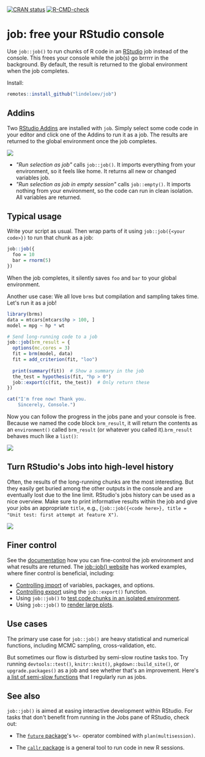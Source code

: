 [![CRAN status](https://www.r-pkg.org/badges/version/job)](https://cran.r-project.org/package=job)
[![R-CMD-check](https://github.com/lindeloev/job/workflows/R-CMD-check/badge.svg)](https://github.com/lindeloev/job/actions)
<!-- [![job CRAN downloads](https://cranlogs.r-pkg.org/badges/job)](https://cran.r-project.org/package=job) -->

# job: free your RStudio console

Use `job::job()` to run chunks of R code in an [RStudio](https://www.rstudio.com/) job instead of the console. This frees your console while the job(s) go brrrrr in the background. By default, the result is returned to the global environment when the job completes.

Install:

```r
remotes::install_github("lindeloev/job")
```

## Addins
Two [RStudio Addins](https://rstudio.github.io/rstudioaddins/) are installed with `job`. Simply select some code code in your editor and click one of the Addins to run it as a job. The results are returned to the global environment once the job completes.

![](https://raw.githubusercontent.com/lindeloev/job/master/man/figures/addins.png)

 * *"Run selection as job"* calls `job::job()`. It imports everything from your environment, so it feels like home. It returns all new or changed variables job.
 * *"Run selection as job in empty session"* calls `job::empty()`. It imports nothing from your environment, so the code can run in clean isolation. All variables are returned.


## Typical usage

Write your script as usual. Then wrap parts of it using `job::job({<your code>})` to run that chunk as a job:

```r
job::job({
  foo = 10
  bar = rnorm(5)
})
```

When the job completes, it silently saves `foo` and `bar` to your global environment.


Another use case: We all love `brms` but compilation and sampling takes time. Let's run it as a job!

```r
library(brms)
data = mtcars[mtcars$hp > 100, ]
model = mpg ~ hp * wt

# Send long-running code to a job
job::job(brm_result = {
  options(mc.cores = 3)
  fit = brm(model, data)
  fit = add_criterion(fit, "loo")
  
  print(summary(fit))  # Show a summary in the job
  the_test = hypothesis(fit, "hp > 0")
  job::export(c(fit, the_test))  # Only return these
})

cat("I'm free now! Thank you.
    Sincerely, Console.")
```

Now you can follow the progress in the jobs pane and your console is free. Because we named the code block `brm_result`, it will return the contents as an `environment()` called `brm_result` (or whatever you called it).`brm_result` behaves much like a `list()`:

![](https://raw.githubusercontent.com/lindeloev/job/master/man/figures/return_environment.png)


## Turn RStudio's Jobs into high-level history

Often, the results of the long-running chunks are the most interesting. But they easily get buried among the other outputs in the console and are eventually lost due to the line limit. RStudio's jobs history can be used as a nice overview. Make sure to print informative results within the job and give your jobs an appropriate `title`, e.g., (`job::job({<code here>}, title = "Unit test: first attempt at feature X")`.

![](https://raw.githubusercontent.com/lindeloev/job/master/man/figures/joblist.png)


## Finer control

See the [documentation](https://lindeloev.github.io/job/reference/job.html) how you can fine-control the job environment and what results are returned. The [job::job() website](https://lindeloev.github.io/job/) has worked examples, where finer control is beneficial, including:

 - [Controlling import](https://lindeloev.github.io/job/articles/articles/import.html) of variables, packages, and options.
 - [Controlling export](https://lindeloev.github.io/job/articles/articles/export.html) using the `job::export()` function.
 - Using `job::job()` to [test code chunks in an isolated environment](https://lindeloev.github.io/job/articles/articles/testing.html).
 - Using `job::job()` to [render large plots](https://lindeloev.github.io/job/articles/articles/plot.html).


## Use cases
The primary use case for `job::job()` are heavy statistical and numerical functions, including MCMC sampling, cross-validation, etc. 

But sometimes our flow is disturbed by semi-slow routine tasks too. Try running `devtools::test()`, `knitr::knit()`, `pkgdown::build_site()`, or `upgrade.packages()` as a job and see whether that's an improvement. Here's [a list of semi-slow functions](https://lindeloev.github.io/job/articles/articles/routines.html) that I regularly run as jobs.


## See also
`job::job()` is aimed at easing interactive development within RStudio. For tasks that don't benefit from running in the Jobs pane of RStudio, check out:

 * The [`future` package](https://cran.r-project.org/web/packages/future/vignettes/future-1-overview.html)'s `%<-` operator combined with `plan(multisession)`.
 
 * The [`callr` package](https://callr.r-lib.org/) is a general tool to run code in new R sessions.
